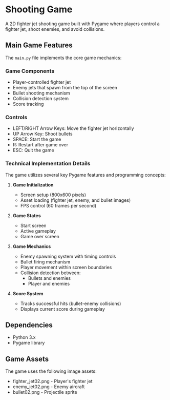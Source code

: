 # Shooting Game

A 2D fighter jet shooting game built with Pygame where players control a fighter jet, shoot enemies, and avoid collisions.

## Main Game Features

The `main.py` file implements the core game mechanics:

### Game Components
- Player-controlled fighter jet
- Enemy jets that spawn from the top of the screen
- Bullet shooting mechanism
- Collision detection system
- Score tracking

### Controls
- LEFT/RIGHT Arrow Keys: Move the fighter jet horizontally
- UP Arrow Key: Shoot bullets
- SPACE: Start the game
- R: Restart after game over
- ESC: Quit the game

### Technical Implementation Details

The game utilizes several key Pygame features and programming concepts:

1. **Game Initialization**
   - Screen setup (800x600 pixels)
   - Asset loading (fighter jet, enemy, and bullet images)
   - FPS control (60 frames per second)

2. **Game States**
   - Start screen
   - Active gameplay
   - Game over screen

3. **Game Mechanics**
   - Enemy spawning system with timing controls
   - Bullet firing mechanism
   - Player movement within screen boundaries
   - Collision detection between:
     - Bullets and enemies
     - Player and enemies

4. **Score System**
   - Tracks successful hits (bullet-enemy collisions)
   - Displays current score during gameplay

## Dependencies
- Python 3.x
- Pygame library

## Game Assets

The game uses the following image assets:

- fighter_jet02.png - Player's fighter jet
- enemy_jet02.png - Enemy aircraft
- bullet02.png - Projectile sprite
   
